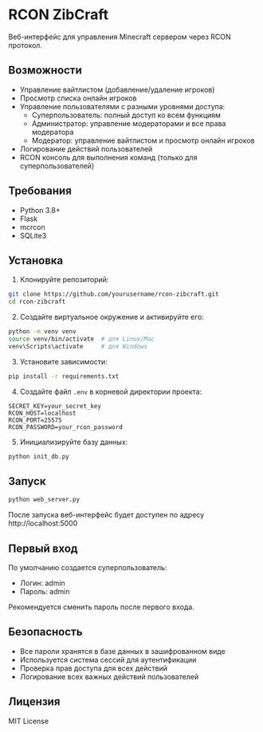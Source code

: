 # RCON ZibCraft

Веб-интерфейс для управления Minecraft сервером через RCON протокол.

## Возможности

- Управление вайтлистом (добавление/удаление игроков)
- Просмотр списка онлайн игроков
- Управление пользователями с разными уровнями доступа:
  - Суперпользователь: полный доступ ко всем функциям
  - Администратор: управление модераторами и все права модератора
  - Модератор: управление вайтлистом и просмотр онлайн игроков
- Логирование действий пользователей
- RCON консоль для выполнения команд (только для суперпользователей)

## Требования

- Python 3.8+
- Flask
- mcrcon
- SQLite3

## Установка

1. Клонируйте репозиторий:
```bash
git clone https://github.com/yourusername/rcon-zibcraft.git
cd rcon-zibcraft
```

2. Создайте виртуальное окружение и активируйте его:
```bash
python -m venv venv
source venv/bin/activate  # для Linux/Mac
venv\Scripts\activate     # для Windows
```

3. Установите зависимости:
```bash
pip install -r requirements.txt
```

4. Создайте файл `.env` в корневой директории проекта:
```
SECRET_KEY=your_secret_key
RCON_HOST=localhost
RCON_PORT=25575
RCON_PASSWORD=your_rcon_password
```

5. Инициализируйте базу данных:
```bash
python init_db.py
```

## Запуск

```bash
python web_server.py
```

После запуска веб-интерфейс будет доступен по адресу http://localhost:5000

## Первый вход

По умолчанию создается суперпользователь:
- Логин: admin
- Пароль: admin

Рекомендуется сменить пароль после первого входа.

## Безопасность

- Все пароли хранятся в базе данных в зашифрованном виде
- Используется система сессий для аутентификации
- Проверка прав доступа для всех действий
- Логирование всех важных действий пользователей

## Лицензия

MIT License 